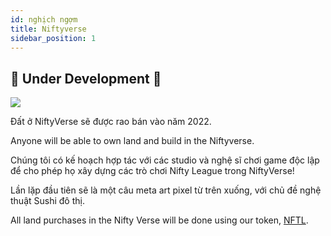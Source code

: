 ```yaml
---
id: nghịch ngợm
title: Niftyverse
sidebar_position: 1
---
```


## 🚧 Under Development 🚧

![](/img/niftyverse-snarfy.gif)

Đất ở NiftyVerse sẽ được rao bán vào năm 2022.

Anyone will be able to own land and build in the Niftyverse.

Chúng tôi có kế hoạch hợp tác với các studio và nghệ sĩ chơi game độc lập để cho phép họ xây dựng các trò chơi Nifty League trong NiftyVerse!

Lần lặp đầu tiên sẽ là một câu meta art pixel từ trên xuống, với chủ đề nghệ thuật Sushi đô thị.

All land purchases in the Nifty Verse will be done using our token, [NFTL](https://docs.niftyleague.com/overview/nftl/overview).
